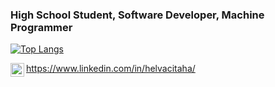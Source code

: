 ### High School Student, Software Developer, Machine Programmer
[![Top Langs](https://github-readme-stats.vercel.app/api/top-langs/?username=helvacitaha)](https://github.com/anuraghazra/github-readme-stats)

<img align="left" alt="helvacitaha | LinkedIn" width="22px" src="https://cdn.jsdelivr.net/npm/simple-icons@v3/icons/linkedin.svg" /> https://www.linkedin.com/in/helvacitaha/
<!--
**helvacitaha/helvacitaha** is a ✨ _special_ ✨ repository because its `README.md` (this file) appears on your GitHub profile.
